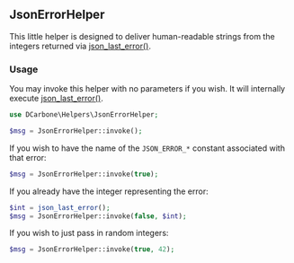 ## JsonErrorHelper

This little helper is designed to deliver human-readable strings from the integers
returned via [json_last_error\(\)](http://php.net/manual/en/function.json-last-error.php).

### Usage

You may invoke this helper with no parameters if you wish.  It will internally
execute [json_last_error\(\)](http://php.net/manual/en/function.json-last-error.php).

```php
use DCarbone\Helpers\JsonErrorHelper;

$msg = JsonErrorHelper::invoke();
```

If you wish to have the name of the ` JSON_ERROR_* ` constant associated with that error:

```php
$msg = JsonErrorHelper::invoke(true);
```

If you already have the integer representing the error:

```php
$int = json_last_error();
$msg = JsonErrorHelper::invoke(false, $int);
```

If you wish to just pass in random integers:

```php
$msg = JsonErrorHelper::invoke(true, 42);
```
